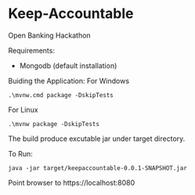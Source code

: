 # Keep-Accountable
Open Banking Hackathon

Requirements:
* Mongodb (default installation)

Buiding the Application:
For Windows
```
.\mvnw.cmd package -DskipTests
```

For Linux
```
.\mvnw package -DskipTests
```

The build produce excutable jar under target directory.

To Run:
```
java -jar target/keepaccountable-0.0.1-SNAPSHOT.jar
```

Point browser to https://localhost:8080